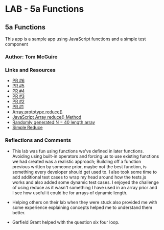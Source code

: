 # LAB - 5a Functions

## 5a Functions

This app is a sample app using JavaScript functions and a simple test component

### Author: Tom McGuire

### Links and Resources

* [PR #6](https://github.com/MuckT/lab-05a-functions/pull/6)
* [PR #5](https://github.com/MuckT/lab-05a-functions/pull/5)
* [PR #4](https://github.com/MuckT/lab-05a-functions/pull/4)
* [PR #3](https://github.com/MuckT/lab-05a-functions/pull/3)
* [PR #2](https://github.com/MuckT/lab-05a-functions/pull/2)
* [PR #1](https://github.com/MuckT/lab-05a-functions/pull/1)
* [Array.prototype.reduce()](https://developer.mozilla.org/en-US/docs/Web/JavaScript/Reference/Global_Objects/Array/reduce)
* [JavaScript Array reduce() Method](https://www.w3schools.com/jsref/jsref_reduce.asp#:~:text=The%20reduce()%20method%20reduces,for%20array%20elements%20without%20values.)
* [Randomly generated N = 40 length array](https://stackoverflow.com/a/43044960)
* [Simple Reduce](https://stackoverflow.com/questions/19175063/multiply-all-elements-in-array#comment56364249_19175132)

### Reflections and Comments

* This lab was fun using functions we've defined in later functions. Avoiding using built-in operators and forcing us to use existing functions we had created was a realistic approach; Building off a function previous written by someone prior, maybe not the best function, is something every developer should get used to. I also took some time to add additional test cases to wrap my head around how the tests.js works and also added some dynamic test cases. I enjoyed the challenge of using reduce as it wasn't something I have used in an array prior and I see how useful it could be for arrays of dynamic length.

* Helping others on their lab when they were stuck also provided me with some experience explaining concepts helped me to understand them better.

* Garfield Grant helped with the question six four loop.

